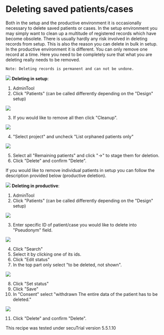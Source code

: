 # Deleting saved patients/cases

Both in the setup and the productive environment it is occasionally necessary to delete saved patients or cases.
In the setup environment you may simply want to clean up a multitude of registered records which have become obsolete.
There is usually hardly any risk involved in deleting records from setup. This is also the reason you can delete in bulk 
in setup. In the productive environment it is different. You can only remove one record at a time.
Here you need to be completely sure that what you are deleting really needs to be removed. 

```
Note: Deleting records is permanent and can not be undone.
```

![](https://placehold.it/15/228B22/000000?text=+) **Deleting in setup**:

1. AdminTool
2. Click "Patients" (can be called differently depending on the "Design" setup)

  ![](fig/patients.png)
  
3. If you would like to remove all then click "Cleanup".

  ![](fig/cleanup.png)
  
4. "Select project" and uncheck "List orphaned patients only"

  ![](fig/select_proj_centre.png)
  
5. Select all "Remaining patients" and click "->" to stage them for deletion.
6. Click "Delete" and confirm "Delete".

If you would like to remove individual patients in setup you can follow the 
description provided below (productive deletion).


![](https://placehold.it/15/1589F0/000000?text=+) **Deleting in productive**:

1. AdminTool
2. Click "Patients" (can be called differently depending on the "Design" setup)

  ![](fig/patients.png)
  
3. Enter specific ID of patient/case you would like to delete into "Pseudonym" field.

  ![](fig/pseudonym.png)

4. Click "Search"
5. Select it by clicking one of its ids.
6. Click "Edit status"
7. In the top part only select "to be deleted, not shown".

  ![](fig/to_be_del_status.png)
  
8. Click "Set status"
9. Click "Save"
10. In "Consent" select "withdrawn The entire data of the patient has to be deleted."

  ![](fig/consent.png)
  
11. Click "Delete" and confirm "Delete".


This recipe was tested under secuTrial version 5.5.1.10

